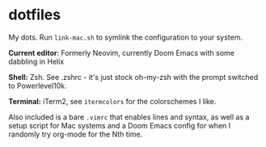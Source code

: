 # dotfiles
My dots.
Run `link-mac.sh` to symlink the configuration to your system.

**Current editor**: Formerly Neovim, currently Doom Emacs with some dabbling in Helix

**Shell:** Zsh. See .zshrc - it's just stock oh-my-zsh with the prompt switched to Powerlevel10k.

**Terminal:** iTerm2, see `itermcolors` for the colorschemes I like.


Also included is a bare `.vimrc` that enables lines and syntax, as well as a setup script for Mac systems and a Doom Emacs config for when I randomly
try org-mode for the Nth time.
